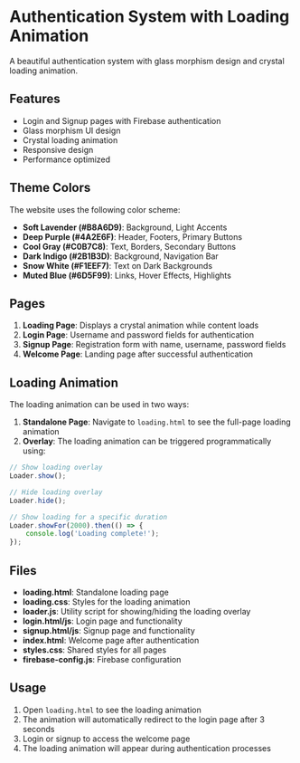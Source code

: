 # Authentication System with Loading Animation

A beautiful authentication system with glass morphism design and crystal loading animation.

## Features

- Login and Signup pages with Firebase authentication
- Glass morphism UI design
- Crystal loading animation
- Responsive design
- Performance optimized

## Theme Colors

The website uses the following color scheme:

- **Soft Lavender (#B8A6D9)**: Background, Light Accents
- **Deep Purple (#4A2E6F)**: Header, Footers, Primary Buttons
- **Cool Gray (#C0B7C8)**: Text, Borders, Secondary Buttons
- **Dark Indigo (#2B1B3D)**: Background, Navigation Bar
- **Snow White (#F1EEF7)**: Text on Dark Backgrounds
- **Muted Blue (#6D5F99)**: Links, Hover Effects, Highlights

## Pages

1. **Loading Page**: Displays a crystal animation while content loads
2. **Login Page**: Username and password fields for authentication
3. **Signup Page**: Registration form with name, username, password fields
4. **Welcome Page**: Landing page after successful authentication

## Loading Animation

The loading animation can be used in two ways:

1. **Standalone Page**: Navigate to `loading.html` to see the full-page loading animation
2. **Overlay**: The loading animation can be triggered programmatically using:

```javascript
// Show loading overlay
Loader.show();

// Hide loading overlay
Loader.hide();

// Show loading for a specific duration
Loader.showFor(2000).then(() => {
    console.log('Loading complete!');
});
```

## Files

- **loading.html**: Standalone loading page
- **loading.css**: Styles for the loading animation
- **loader.js**: Utility script for showing/hiding the loading overlay
- **login.html/js**: Login page and functionality
- **signup.html/js**: Signup page and functionality
- **index.html**: Welcome page after authentication
- **styles.css**: Shared styles for all pages
- **firebase-config.js**: Firebase configuration

## Usage

1. Open `loading.html` to see the loading animation
2. The animation will automatically redirect to the login page after 3 seconds
3. Login or signup to access the welcome page
4. The loading animation will appear during authentication processes
